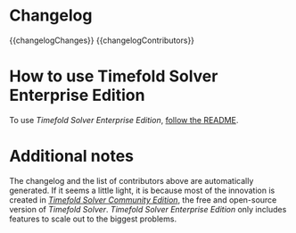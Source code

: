 # Changelog

{{changelogChanges}}
{{changelogContributors}}

# How to use Timefold Solver Enterprise Edition

To use _Timefold Solver Enterprise Edition_, 
[follow the README](https://github.com/TimefoldAI/timefold-solver-enterprise#using-timefold-solver-enterprise-edition).

# Additional notes

The changelog and the list of contributors above are automatically generated.
If it seems a little light, 
it is because most of the innovation is created in [_Timefold Solver Community Edition_](https://github.com/TimefoldAI/timefold-solver/),
the free and open-source version of _Timefold Solver_.
_Timefold Solver Enterprise Edition_ only includes features to scale out to the biggest problems.